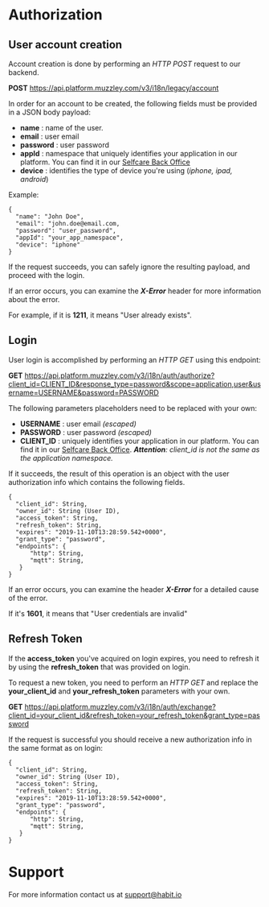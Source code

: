 # Authorization

## User account creation

Account creation is done by performing an *HTTP POST* request to our backend.

**POST** https://api.platform.muzzley.com/v3/i18n/legacy/account


In order for an account to be created, the following fields must be provided in a JSON body payload:

* **name** : name of the user.
* **email** : user email
* **password** : user password
* **appId** : namespace that uniquely identifies your application in our platform. You can find it in our [Selfcare Back Office](https://selfcare.habit.io)
* **device** : identifies the type of device you're using (_iphone, ipad, android_)

Example:

```
{
  "name": "John Doe",
  "email": "john.doe@email.com,
  "password": "user_password",
  "appId": "your_app_namespace",
  "device": "iphone"
}
```

If the request succeeds, you can safely ignore the resulting payload, and proceed with the login.

If an error occurs, you can examine the ***X-Error*** header for more information about the error.

For example, if it is **1211**, it means "User already exists".

## Login

User login is accomplished by performing an *HTTP GET* using this endpoint:

**GET** 
https://api.platform.muzzley.com/v3/i18n/auth/authorize?client_id=CLIENT_ID&response_type=password&scope=application,user&username=USERNAME&password=PASSWORD

The following parameters placeholders need to be replaced with your own:

* **USERNAME** : user email *(escaped)*
* **PASSWORD** : user password *(escaped)*
* **CLIENT_ID** : uniquely identifies your application in our platform. You can find it in our [Selfcare Back Office](https://selfcare.habit.io). ***Attention**: client_id is not the same as the application namespace.*


If it succeeds, the result of this operation is an object with the user authorization info which contains the following fields.

```
{
  "client_id": String,
  "owner_id": String (User ID),
  "access_token": String,
  "refresh_token": String,
  "expires": "2019-11-10T13:28:59.542+0000",
  "grant_type": "password",
  "endpoints": {
      "http": String,
      "mqtt": String,
   }
}
```

If an error occurs, you can examine the header ***X-Error*** for a detailed cause of the error.

If it's **1601**, it means that "User credentials are invalid"

## Refresh Token

If the **access_token** you've acquired on login expires, you need to refresh it by using the **refresh_token** that was provided on login.

To request a new token, you need to perform an *HTTP GET* and replace the **your_client_id** and **your_refresh_token** parameters with your own.

**GET** https://api.platform.muzzley.com/v3/i18n/auth/exchange?client_id=your_client_id&refresh_token=your_refresh_token&grant_type=password

If the request is successful you should receive a new authorization info in the same format as on login:

```
{
  "client_id": String,
  "owner_id": String (User ID),
  "access_token": String,
  "refresh_token": String,
  "expires": "2019-11-10T13:28:59.542+0000",
  "grant_type": "password",
  "endpoints": {
      "http": String,
      "mqtt": String,
   }
}
```


# Support

For more information contact us at support@habit.io  

